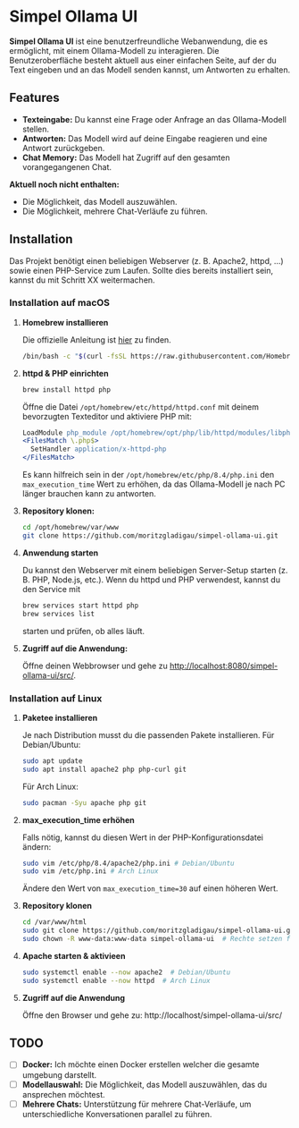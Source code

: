 # Simpel Ollama UI

**Simpel Ollama UI** ist eine benutzerfreundliche Webanwendung, die es ermöglicht, mit einem Ollama-Modell zu interagieren. Die Benutzeroberfläche besteht aktuell aus einer einfachen Seite, auf der du Text eingeben und an das Modell senden kannst, um Antworten zu erhalten.

## Features

- **Texteingabe:** Du kannst eine Frage oder Anfrage an das Ollama-Modell stellen.
- **Antworten:** Das Modell wird auf deine Eingabe reagieren und eine Antwort zurückgeben.
- **Chat Memory:** Das Modell hat Zugriff auf den gesamten vorangegangenen Chat.

**Aktuell noch nicht enthalten:**

- Die Möglichkeit, das Modell auszuwählen.
- Die Möglichkeit, mehrere Chat-Verläufe zu führen.

## Installation

Das Projekt benötigt einen beliebigen Webserver (z. B. Apache2, httpd, ...) sowie einen PHP-Service zum Laufen. Sollte dies bereits installiert sein, kannst du mit Schritt XX weitermachen.

### Installation auf macOS

1. **Homebrew installieren**

   Die offizielle Anleitung ist [hier](https://brew.sh) zu finden.
   ```bash
   /bin/bash -c "$(curl -fsSL https://raw.githubusercontent.com/Homebrew/install/HEAD/install.sh)"
   ```
2. **httpd & PHP einrichten**
   ```bash
   brew install httpd php
   ```
   Öffne die Datei `/opt/homebrew/etc/httpd/httpd.conf` mit deinem bevorzugten Texteditor und aktiviere PHP mit:
   ```apache
   LoadModule php_module /opt/homebrew/opt/php/lib/httpd/modules/libphp.so
   <FilesMatch \.php$>
     SetHandler application/x-httpd-php
   </FilesMatch>
   ```
   Es kann hilfreich sein in der `/opt/homebrew/etc/php/8.4/php.ini` den `max_execution_time` Wert zu erhöhen, da das Ollama-Modell je nach PC länger brauchen kann zu antworten.
3. **Repository klonen:**
   ```bash
   cd /opt/homebrew/var/www
   git clone https://github.com/moritzgladigau/simpel-ollama-ui.git
   ```
4. **Anwendung starten**

   Du kannst den Webserver mit einem beliebigen Server-Setup starten (z. B. PHP, Node.js, etc.). Wenn du httpd und PHP verwendest, kannst du den Service mit
   ```bash
   brew services start httpd php
   brew services list
   ```
   starten und prüfen, ob alles läuft.
5. **Zugriff auf die Anwendung:**

   Öffne deinen Webbrowser und gehe zu [http://localhost:8080/simpel-ollama-ui/src/](http://localhost:8080/simpel-ollama-ui/src/).

### Installation auf Linux
1. **Paketee installieren**

   Je nach Distribution musst du die passenden Pakete installieren. Für Debian/Ubuntu:
   ```bash
   sudo apt update
   sudo apt install apache2 php php-curl git
   ```
   Für Arch Linux:
   ```bash
   sudo pacman -Syu apache php git
   ```

2. **max_execution_time erhöhen**
   
   Falls nötig, kannst du diesen Wert in der PHP-Konfigurationsdatei ändern:
   ```bash
   sudo vim /etc/php/8.4/apache2/php.ini # Debian/Ubuntu
   sudo vim /etc/php.ini # Arch Linux
   ```
   Ändere den Wert von `max_execution_time=30` auf einen höheren Wert.

3. **Repository klonen**
   ```bash
   cd /var/www/html
   sudo git clone https://github.com/moritzgladigau/simpel-ollama-ui.git
   sudo chown -R www-data:www-data simpel-ollama-ui  # Rechte setzen fals nötig
   ```

4. **Apache starten & aktivieen**
   ```bash
   sudo systemctl enable --now apache2  # Debian/Ubuntu
   sudo systemctl enable --now httpd  # Arch Linux
   ```

5. **Zugriff auf die Anwendung**

   Öffne den Browser und gehe zu: http://localhost/simpel-ollama-ui/src/
   
## TODO
  - [ ] __Docker:__ Ich möchte einen Docker erstellen welcher die gesamte umgebung darstellt.
  - [ ] __Modellauswahl:__ Die Möglichkeit, das Modell auszuwählen, das du ansprechen möchtest.
  - [ ] __Mehrere Chats:__ Unterstützung für mehrere Chat-Verläufe, um unterschiedliche Konversationen parallel zu führen.
